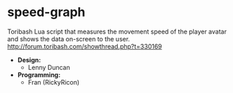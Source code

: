 # speed-graph
Toribash Lua script that measures the movement speed of the player avatar and shows the data on-screen to the user.\
http://forum.toribash.com/showthread.php?t=330169
* **Design:**
  * Lenny Duncan
* **Programming:**
  * Fran (RickyRicon)
